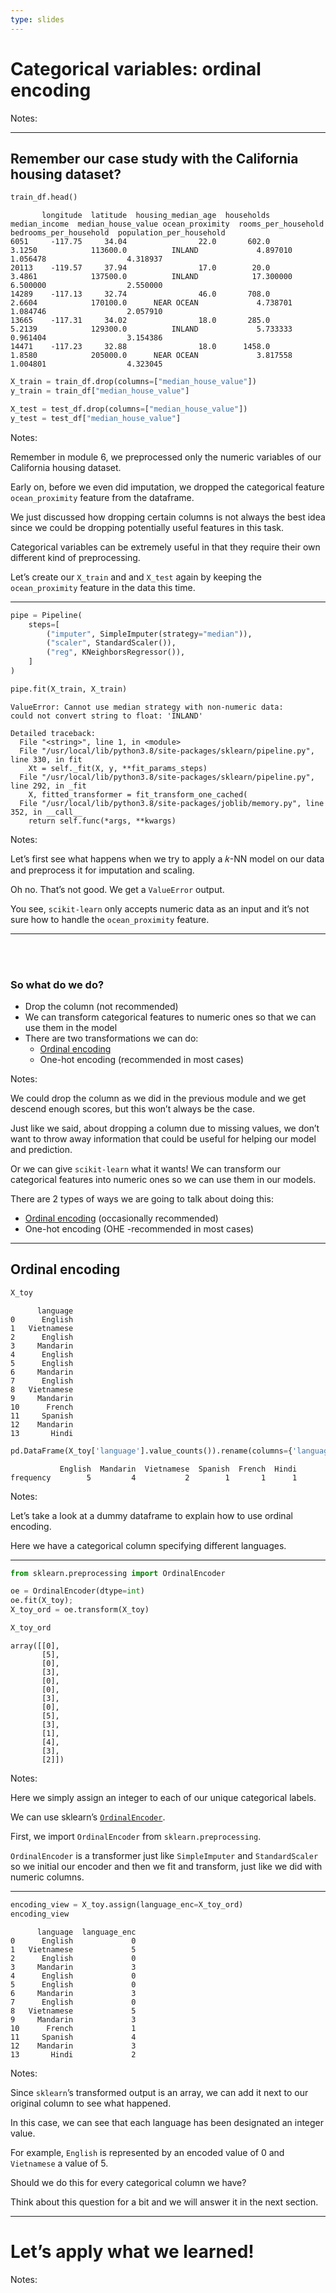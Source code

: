 ```yaml
---
type: slides
---
```


# Categorical variables: ordinal encoding

Notes: <br>

---

## Remember our case study with the California housing dataset?

``` python
train_df.head()
```

```out
       longitude  latitude  housing_median_age  households  median_income  median_house_value ocean_proximity  rooms_per_household  bedrooms_per_household  population_per_household
6051     -117.75     34.04                22.0       602.0         3.1250            113600.0          INLAND             4.897010                1.056478                  4.318937
20113    -119.57     37.94                17.0        20.0         3.4861            137500.0          INLAND            17.300000                6.500000                  2.550000
14289    -117.13     32.74                46.0       708.0         2.6604            170100.0      NEAR OCEAN             4.738701                1.084746                  2.057910
13665    -117.31     34.02                18.0       285.0         5.2139            129300.0          INLAND             5.733333                0.961404                  3.154386
14471    -117.23     32.88                18.0      1458.0         1.8580            205000.0      NEAR OCEAN             3.817558                1.004801                  4.323045
```

``` python
X_train = train_df.drop(columns=["median_house_value"])
y_train = train_df["median_house_value"]

X_test = test_df.drop(columns=["median_house_value"])
y_test = test_df["median_house_value"]
```

Notes:

Remember in module 6, we preprocessed only the numeric variables of our
California housing dataset.

Early on, before we even did imputation, we dropped the categorical
feature `ocean_proximity` feature from the dataframe.

We just discussed how dropping certain columns is not always the best
idea since we could be dropping potentially useful features in this
task.

Categorical variables can be extremely useful in that they require their
own different kind of preprocessing.

Let’s create our `X_train` and and `X_test` again by keeping the
`ocean_proximity` feature in the data this time.

---

``` python
pipe = Pipeline(
    steps=[
        ("imputer", SimpleImputer(strategy="median")),
        ("scaler", StandardScaler()),
        ("reg", KNeighborsRegressor()),
    ]
)
```

``` python
pipe.fit(X_train, X_train)
```

``` out
ValueError: Cannot use median strategy with non-numeric data:
could not convert string to float: 'INLAND'

Detailed traceback: 
  File "<string>", line 1, in <module>
  File "/usr/local/lib/python3.8/site-packages/sklearn/pipeline.py", line 330, in fit
    Xt = self._fit(X, y, **fit_params_steps)
  File "/usr/local/lib/python3.8/site-packages/sklearn/pipeline.py", line 292, in _fit
    X, fitted_transformer = fit_transform_one_cached(
  File "/usr/local/lib/python3.8/site-packages/joblib/memory.py", line 352, in __call__
    return self.func(*args, **kwargs)
```

Notes:

Let’s first see what happens when we try to apply a 𝑘-NN model on our
data and preprocess it for imputation and scaling.

Oh no. That’s not good. We get a `ValueError` output.

You see, `scikit-learn` only accepts numeric data as an input and it’s
not sure how to handle the `ocean_proximity` feature.

---

<br> <br>

### So what do we do?

  - Drop the column (not recommended)
  - We can transform categorical features to numeric ones so that we can
    use them in the model
  - There are two transformations we can do:
      - <a href="https://scikit-learn.org/stable/modules/generated/sklearn.preprocessing.OrdinalEncoder.html" target="_blank">Ordinal
        encoding</a>
      - One-hot encoding (recommended in most cases)

Notes:

We could drop the column as we did in the previous module and we get
descend enough scores, but this won’t always be the case.

Just like we said, about dropping a column due to missing values, we
don’t want to throw away information that could be useful for helping
our model and prediction.

Or we can give `scikit-learn` what it wants\! We can transform our
categorical features into numeric ones so we can use them in our models.

There are 2 types of ways we are going to talk about doing this:

  - <a href="https://scikit-learn.org/stable/modules/generated/sklearn.preprocessing.OrdinalEncoder.html" target="_blank">Ordinal
    encoding</a> (occasionally recommended)
  - One-hot encoding (OHE -recommended in most cases)

---

## Ordinal encoding

``` python
X_toy
```

```out
      language
0      English
1   Vietnamese
2      English
3     Mandarin
4      English
5      English
6     Mandarin
7      English
8   Vietnamese
9     Mandarin
10      French
11     Spanish
12    Mandarin
13       Hindi
```

``` python
pd.DataFrame(X_toy['language'].value_counts()).rename(columns={'language': 'frequency'}).T
```

```out
           English  Mandarin  Vietnamese  Spanish  French  Hindi
frequency        5         4           2        1       1      1
```

Notes:

Let’s take a look at a dummy dataframe to explain how to use ordinal
encoding.

Here we have a categorical column specifying different languages.

---

``` python
from sklearn.preprocessing import OrdinalEncoder

oe = OrdinalEncoder(dtype=int)
oe.fit(X_toy);
X_toy_ord = oe.transform(X_toy)

X_toy_ord
```

```out
array([[0],
       [5],
       [0],
       [3],
       [0],
       [0],
       [3],
       [0],
       [5],
       [3],
       [1],
       [4],
       [3],
       [2]])
```

Notes:

Here we simply assign an integer to each of our unique categorical
labels.

We can use sklearn’s
<a href="https://scikit-learn.org/stable/modules/generated/sklearn.preprocessing.OrdinalEncoder.html" target="_blank">`OrdinalEncoder`</a>.

First, we import `OrdinalEncoder` from `sklearn.preprocessing`.

`OrdinalEncoder` is a transformer just like `SimpleImputer` and
`StandardScaler` so we initial our encoder and then we fit and
transform, just like we did with numeric columns.

---

``` python
encoding_view = X_toy.assign(language_enc=X_toy_ord)
encoding_view
```

```out
      language  language_enc
0      English             0
1   Vietnamese             5
2      English             0
3     Mandarin             3
4      English             0
5      English             0
6     Mandarin             3
7      English             0
8   Vietnamese             5
9     Mandarin             3
10      French             1
11     Spanish             4
12    Mandarin             3
13       Hindi             2
```

Notes:

Since `sklearn`’s transformed output is an array, we can add it next to
our original column to see what happened.

In this case, we can see that each language has been designated an
integer value.

For example, `English` is represented by an encoded value of 0 and
`Vietnamese` a value of 5.

Should we do this for every categorical column we have?

Think about this question for a bit and we will answer it in the next
section.

---

# Let’s apply what we learned\!

Notes: <br>
